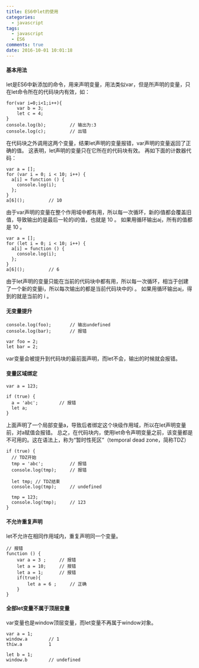 ```yaml
---
title: ES6中let的使用
categories:
  - javascript
tags:
  - javascript
  - ES6
comments: true
date: 2016-10-01 10:01:18
---
```

####  基本用法
let是ES6中新添加的命令，用来声明变量，用法类似var，但是所声明的变量，只在let命令所在的代码块内有效，如：
```
for(var i=0;i<1;i++){
	var b = 3;
	let c = 4;
}
console.log(b);			// 输出为:3
console.log(c);			// 出错
```
在代码块之外调用这两个变量，结果let声明的变量报错，var声明的变量返回了正确的值。
这表明，let声明的变量只在它所在的代码块有效。
再如下面的计数器代码：
```
var a = [];
for (var i = 0; i < 10; i++) {
  a[i] = function () {
    console.log(i);
  };
}
a[6](); 		// 10
```
由于var声明的变量在整个作用域中都有用，所以每一次循环，新的i值都会覆盖旧值，导致输出的是最后一轮的i的值，也就是 10 。
如果用循环输出a[i]()，所有的值都是 10 。
```
var a = [];
for (let i = 0; i < 10; i++) {
  a[i] = function () {
    console.log(i);
  };
}
a[6](); 		// 6
```
由于let声明的变量只能在当前的代码块中都有用，所以每一次循环，相当于创建了一个新的变量i，所以每次输出的都是当前代码块中的i 。
如果用循环输出a[i]()，得到的就是当前的 i 。
#### 无变量提升
```
console.log(foo); 		// 输出undefined
console.log(bar); 		// 报错

var foo = 2;
let bar = 2;
```
var变量会被提升到代码块的最前面声明，而let不会，输出的时候就会报错。
#### 变量区域绑定
```
var a = 123;

if (true) {
  a = 'abc'; 		// 报错
  let a;
}
```
上面声明了一个局部变量a，导致后者绑定这个块级作用域，所以在let声明变量前，对a赋值会报错。
总之，在代码块内，使用let命令声明变量之前，该变量都是不可用的。这在语法上，称为“暂时性死区”（temporal dead zone，简称TDZ）
```
if (true) {
  // TDZ开始
  tmp = 'abc'; 			// 报错
  console.log(tmp); 	// 报错

  let tmp; // TDZ结束
  console.log(tmp); 	// undefined

  tmp = 123;
  console.log(tmp); 	// 123
}
```
#### 不允许重复声明
let不允许在相同作用域内，重复声明同一个变量。
```
// 报错
function () {
	var a = 3 ;		// 报错
  	let a = 10;		// 报错
  	let a = 1;		// 报错
  	if(true){
  		let a = 6 ;		// 正确
  	}
}
```
#### 全部let变量不属于顶层变量
var变量也是window顶层变量，而let变量不再属于window对象。
```
var a = 1;
window.a 		// 1
thiw.a 			1

let b = 1;
window.b 		// undefined
```

